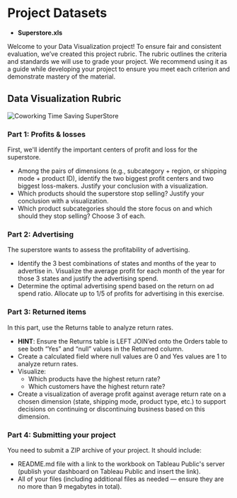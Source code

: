 # Project Datasets

- **Superstore.xls**

Welcome to your Data Visualization project! To ensure fair and consistent evaluation, we’ve created this project rubric. The rubric outlines the criteria and standards we will use to grade your project. We recommend using it as a guide while developing your project to ensure you meet each criterion and demonstrate mastery of the material.

## Data Visualization Rubric

![Coworking Time Saving SuperStore](image)

### Part 1: Profits & losses

First, we'll identify the important centers of profit and loss for the superstore.

- Among the pairs of dimensions (e.g., subcategory + region, or shipping mode + product ID), identify the two biggest profit centers and two biggest loss-makers. Justify your conclusion with a visualization.
- Which products should the superstore stop selling? Justify your conclusion with a visualization.
- Which product subcategories should the store focus on and which should they stop selling? Choose 3 of each.

### Part 2: Advertising

The superstore wants to assess the profitability of advertising.

- Identify the 3 best combinations of states and months of the year to advertise in. Visualize the average profit for each month of the year for those 3 states and justify the advertising spend.
- Determine the optimal advertising spend based on the return on ad spend ratio. Allocate up to 1/5 of profits for advertising in this exercise.

### Part 3: Returned items

In this part, use the Returns table to analyze return rates.

- **HINT**: Ensure the Returns table is LEFT JOIN’ed onto the Orders table to see both “Yes” and “null” values in the Returned column.
- Create a calculated field where null values are 0 and Yes values are 1 to analyze return rates.
- Visualize:
  - Which products have the highest return rate?
  - Which customers have the highest return rate?
- Create a visualization of average profit against average return rate on a chosen dimension (state, shipping mode, product type, etc.) to support decisions on continuing or discontinuing business based on this dimension.

### Part 4: Submitting your project

You need to submit a ZIP archive of your project. It should include:

- README.md file with a link to the workbook on Tableau Public's server (publish your dashboard on Tableau Public and insert the link).
- All of your files (including additional files as needed — ensure they are no more than 9 megabytes in total).
